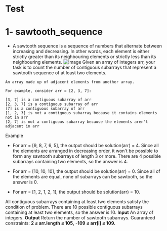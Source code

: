 # Test
# 1-  sawtooth_sequence
- A sawtooth sequence is a sequence of numbers that alternate between increasing and decreasing. In other words, each element is either strictly greater than its neighbouring elements or strictly less than its neighbouring elements.
![image](https://user-images.githubusercontent.com/30151596/162700635-c98365d7-b391-487c-b813-11941d59d8a4.png)
Given an array of integers arr, your task is to count the number of contiguous subarrays that represent a sawtooth sequence of at least two elements.
```
An array made up of adjacent elements from another array.

For example, consider arr = [2, 3, 7]:

[3, 7] is a contiguous subarray of arr
[2, 3, 7] is a contiguous subarray of arr
[7] is a contiguous subarray of arr
[1, 2, 3] is not a contiguous subarray because it contains elements not in arr
[2, 7] is not a contiguous subarray because the elements aren't adjacent in arr
```
Example
- For arr = [9, 8, 7, 6, 5], the output should be solution(arr) = 4. Since all the elements are arranged in decreasing order, it won't be possible to form any sawtooth subarrays of length 3 or more. There are 4 possible subarrays containing two elements, so the answer is 4.

- For arr = [10, 10, 10], the output should be solution(arr) = 0. Since all of the elements are equal, none of subarrays can be sawtooth, so the answer is 0.

- For arr = [1, 2, 1, 2, 1], the output should be solution(arr) = 10.

All contiguous subarrays containing at least two elements satisfy the condition of problem. There are 10 possible contiguous subarrays containing at least two elements, so the answer is 10.
**Input**
An array of integers.
**Output**
Return the number of sawtooth subarrays.
Guaranteed constraints:
**2 ≤ arr.length ≤ 105,**
**-109 ≤ arr[i] ≤ 109.**
